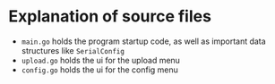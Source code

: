 # Explanation of source files
- `main.go` holds the program startup code, as well as important data structures like `SerialConfig`
- `upload.go` holds the ui for the upload menu
- `config.go` holds the ui for the config menu
